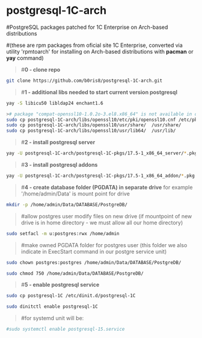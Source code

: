 # postgresql-1C-arch
#PostgreSQL packages patched for 1C Enterprise on Arch-based distributions

#(these are rpm packages from oficial site 1C Enterprise, converted via utility 'rpmtoarch' for installing on Arch-based distributions with **pacman** or **yay** command)

>#**0 - clone repo**
```bash
git clone https://github.com/b0ris8/postgresql-1C-arch.git
```

>#**1 - additional libs needed to start current version postgresql**
```bash
yay -S libicu50 libldap24 enchant1.6

># package "compat-openssl10-1.0.2o-3.el8.x86_64" is not available in official arch repositories or AUR, so copy files
sudo cp postgresql-1C-arch/libs/openssl10/etc/pki/openssl10.cnf /etc/pki/openssl10.cnf
sudo cp postgresql-1C-arch/libs/openssl10/usr/share/  /usr/share/
sudo cp postgresql-1C-arch/libs/openssl10/usr/lib64/  /usr/lib/

```
>#**2 - install postgresql server**
```bash
yay -U postgresql-1C-arch/postgresql-1C-pkgs/17.5-1_x86_64_server/*.pkg.tar.zst
```
>#**3 - install postgresql addons**
```bash
yay -U postgresql-1C-arch/postgresql-1C-pkgs/17.5-1_x86_64_addon/*.pkg.tar.zst
```
>#**4 - create database folder (PGDATA) in separate drive** for example  '/home/admin/Data' is mount point for drive
```bash
mkdir -p /home/admin/Data/DATABASE/PostgreDB/
```
>#allow postgres user modify files on new drive (if mountpoint of new drive is in home directory - we must allow all our home directory)
```bash
sudo setfacl -m u:postgres:rwx /home/admin
```
>#make owned PGDATA folder for postgres user (this folder we also indicate in ExecStart command in our postgre service unit)
```bash
sudo chown postgres:postgres /home/admin/Data/DATABASE/PostgreDB/

sudo chmod 750 /home/admin/Data/DATABASE/PostgreDB/
```
>#**5 - enable postgresql service**
```bash
sudo cp postgresql-1C /etc/dinit.d/postgresql-1C

sudo dinitctl enable postgresql-1C
```
>#for systemd unit will be:
```bash
#sudo systemctl enable postgresql-15.service
```
